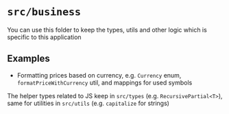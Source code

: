 # `src/business`

You can use this folder to keep the types, utils and other logic which is specific to this application

## Examples

- Formatting prices based on currency, e.g. `Currency` enum, `formatPriceWithCurrency` util, and mappings for used symbols

The helper types related to JS keep in `src/types` (e.g. `RecursivePartial<T>`), same for utilities in `src/utils` (e.g. `capitalize` for strings)
